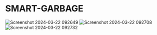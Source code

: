# SMART-GARBAGE
![Screenshot 2024-03-22 092649](https://github.com/Bhavitha14/SMART-GARBAGE/assets/139752681/005297b3-89ab-47fd-a48c-0adbb4fa5c62)
![Screenshot 2024-03-22 092708](https://github.com/Bhavitha14/SMART-GARBAGE/assets/139752681/b1422b8e-85f2-49bb-b2b5-985ec86519c3)
![Screenshot 2024-03-22 092732](https://github.com/Bhavitha14/SMART-GARBAGE/assets/139752681/61a730e9-cf2a-4336-9195-a40248eeb121)
